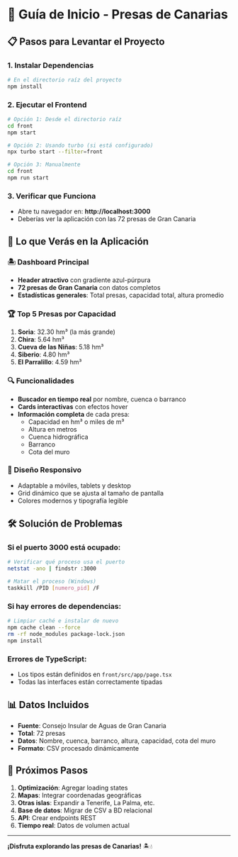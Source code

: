 # 🚀 Guía de Inicio - Presas de Canarias

## 📋 Pasos para Levantar el Proyecto

### 1. Instalar Dependencias
```bash
# En el directorio raíz del proyecto
npm install
```

### 2. Ejecutar el Frontend
```bash
# Opción 1: Desde el directorio raíz
cd front
npm start

# Opción 2: Usando turbo (si está configurado)
npx turbo start --filter=front

# Opción 3: Manualmente
cd front
npm run start
```

### 3. Verificar que Funciona
- Abre tu navegador en: **http://localhost:3000**
- Deberías ver la aplicación con las 72 presas de Gran Canaria

## 🎯 Lo que Verás en la Aplicación

### 🏝️ Dashboard Principal
- **Header atractivo** con gradiente azul-púrpura
- **72 presas de Gran Canaria** con datos completos
- **Estadísticas generales**: Total presas, capacidad total, altura promedio

### 🏆 Top 5 Presas por Capacidad
1. **Soria**: 32.30 hm³ (la más grande)
2. **Chira**: 5.64 hm³
3. **Cueva de las Niñas**: 5.18 hm³
4. **Siberio**: 4.80 hm³
5. **El Parralillo**: 4.59 hm³

### 🔍 Funcionalidades
- **Buscador en tiempo real** por nombre, cuenca o barranco
- **Cards interactivas** con efectos hover
- **Información completa** de cada presa:
  - Capacidad en hm³ o miles de m³
  - Altura en metros
  - Cuenca hidrográfica
  - Barranco
  - Cota del muro

### 📱 Diseño Responsivo
- Adaptable a móviles, tablets y desktop
- Grid dinámico que se ajusta al tamaño de pantalla
- Colores modernos y tipografía legible

## 🛠️ Solución de Problemas

### Si el puerto 3000 está ocupado:
```bash
# Verificar qué proceso usa el puerto
netstat -ano | findstr :3000

# Matar el proceso (Windows)
taskkill /PID [numero_pid] /F
```

### Si hay errores de dependencias:
```bash
# Limpiar caché e instalar de nuevo
npm cache clean --force
rm -rf node_modules package-lock.json
npm install
```

### Errores de TypeScript:
- Los tipos están definidos en `front/src/app/page.tsx`
- Todas las interfaces están correctamente tipadas

## 📊 Datos Incluidos

- **Fuente**: Consejo Insular de Aguas de Gran Canaria
- **Total**: 72 presas
- **Datos**: Nombre, cuenca, barranco, altura, capacidad, cota del muro
- **Formato**: CSV procesado dinámicamente

## 🔮 Próximos Pasos

1. **Optimización**: Agregar loading states
2. **Mapas**: Integrar coordenadas geográficas
3. **Otras islas**: Expandir a Tenerife, La Palma, etc.
4. **Base de datos**: Migrar de CSV a BD relacional
5. **API**: Crear endpoints REST
6. **Tiempo real**: Datos de volumen actual

---

**¡Disfruta explorando las presas de Canarias!** 🏝️💧

